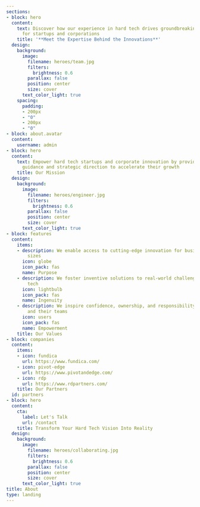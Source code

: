 ```yaml
---
sections:
- block: hero
  content:
    text: Discover how our experience in hard tech drives groundbreaking solutions
      for startups and corporations
    title: '**Meet the Expertise Behind the Innovations**'
  design:
    background:
      image:
        filename: heroes/team.jpg
        filters:
          brightness: 0.6
        parallax: false
        position: center
        size: cover
      text_color_light: true
    spacing:
      padding:
      - 200px
      - "0"
      - 200px
      - "0"
- block: about.avatar
  content:
    username: admin
- block: hero
  content:
    text: Empower hard tech startups and corporate innovation by providing expert
      guidance and strategic direction to accelerate their growth
    title: Our Mission
  design:
    background:
      image:
        filename: heroes/engineer.jpg
        filters:
          brightness: 0.6
        parallax: false
        position: center
        size: cover
      text_color_light: true
- block: features
  content:
    items:
    - description: We enable access to cutting-edge innovation for businesses of all
        sizes
      icon: globe
      icon_pack: fas
      name: Purpose
    - description: We foster inventive solutions to real-world challenges in hard
        tech
      icon: lightbulb
      icon_pack: fas
      name: Ingenuity
    - description: We inspire confidence, ownership, and responsibility in our clients
        and their teams
      icon: users
      icon_pack: fas
      name: Empowerment
    title: Our Values
- block: companies
  content:
    items:
    - icon: fundica
      url: https://www.fundica.com/
    - icon: pivot-edge
      url: https://www.pivotandedge.com/
    - icon: rdp
      url: https://www.rdpartners.com/
    title: Our Partners
  id: partners
- block: hero
  content:
    cta:
      label: Let's Talk
      url: /contact
    title: Transform Your Hard Tech Vision Into Reality
  design:
    background:
      image:
        filename: heroes/collaborating.jpg
        filters:
          brightness: 0.6
        parallax: false
        position: center
        size: cover
      text_color_light: true
title: About
type: landing
---
```


